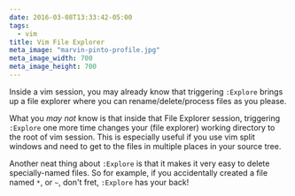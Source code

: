 ```yaml
---
date: 2016-03-08T13:33:42-05:00
tags:
  - vim
title: Vim File Explorer
meta_image: "marvin-pinto-profile.jpg"
meta_image_width: 700
meta_image_height: 700
---
```


Inside a vim session, you may already know that triggering `:Explore` brings up
a file explorer where you can rename/delete/process files as you please.

What you _may not_ know is that inside that File Explorer session, triggering
`:Explore` one more time changes your (file explorer) working directory to the
root of vim session. This is especially useful if you use vim split windows and
need to get to the files in multiple places in your source tree.

Another neat thing about `:Explore` is that it makes it very easy to delete
specially-named files. So for example, if you accidentally created a file named
`*`, or `~`, don't fret, `:Explore` has your back!
